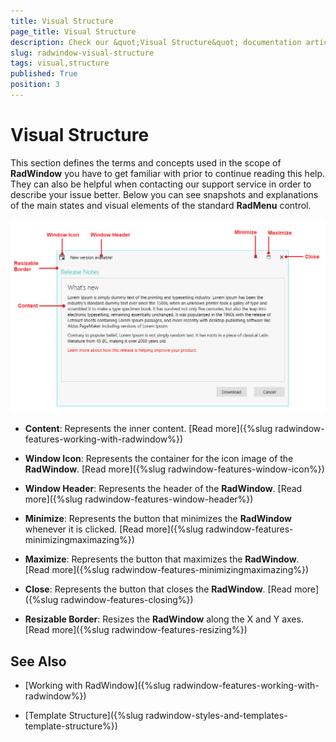 ```yaml
---
title: Visual Structure
page_title: Visual Structure
description: Check our &quot;Visual Structure&quot; documentation article for the RadWindow {{ site.framework_name }} control.
slug: radwindow-visual-structure
tags: visual,structure
published: True
position: 3
---
```


# Visual Structure

This section defines the terms and concepts used in the scope of __RadWindow__ you have to get familiar with prior to continue reading this help. They can also be helpful when contacting our support service in order to describe your issue better. Below you can see snapshots and explanations of the main states and visual elements of the standard __RadMenu__ control.

![Rad Window Visual Structure 02](images/RadWindow_VisualStructure_02.png)

* __Content__: Represents the inner content. [Read more]({%slug radwindow-features-working-with-radwindow%})

* __Window Icon__: Represents the container for the icon image of the __RadWindow__. [Read more]({%slug radwindow-features-window-icon%})

* __Window Header__: Represents the header of the __RadWindow__. [Read more]({%slug radwindow-features-window-header%})

* __Minimize__: Represents the button that minimizes the __RadWindow__ whenever it is clicked. [Read more]({%slug radwindow-features-minimizingmaximazing%})

* __Maximize__: Represents the button that maximizes the __RadWindow__. [Read more]({%slug radwindow-features-minimizingmaximazing%})

* __Close__: Represents the button that closes the __RadWindow__. [Read more]({%slug radwindow-features-closing%})

* __Resizable Border__: Resizes the __RadWindow__ along the X and Y axes. [Read more]({%slug radwindow-features-resizing%})

## See Also

 * [Working with RadWindow]({%slug radwindow-features-working-with-radwindow%})

 * [Template Structure]({%slug radwindow-styles-and-templates-template-structure%})